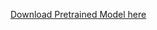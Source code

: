 [Download Pretrained Model here](https://drive.google.com/open?id=1Mqpse5Gen4V4403wFEpv3w3JAsWw2uhk)
